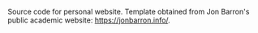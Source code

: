 Source code for personal website. Template obtained from Jon Barron's public academic website: https://jonbarron.info/. 
